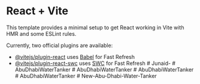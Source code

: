 # React + Vite

This template provides a minimal setup to get React working in Vite with HMR and some ESLint rules.

Currently, two official plugins are available:

- [@vitejs/plugin-react](https://github.com/vitejs/vite-plugin-react/blob/main/packages/plugin-react/README.md) uses [Babel](https://babeljs.io/) for Fast Refresh
- [@vitejs/plugin-react-swc](https://github.com/vitejs/vite-plugin-react-swc) uses [SWC](https://swc.rs/) for Fast Refresh
#   J u n a i d -  
 #   A b u D h a b i W a t e r T a n k e r  
 #   A b u D h a b i W a t e r T a n k e r  
 #   A b u D h a b i W a t e r T a n k e r  
 #   A b u D h a b i W a t e r T a n k e r  
 #   N e w - A b u - D h a b i - W a t e r - T a n k e r  
 